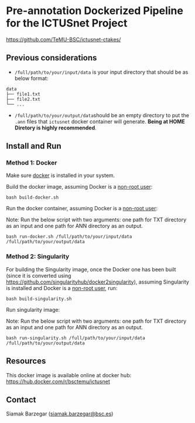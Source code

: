 # Pre-annotation Dockerized Pipeline for the ICTUSnet Project

https://github.com/TeMU-BSC/ictusnet-ctakes/

## Previous considerations

- `/full/path/to/your/input/data` is your input directory that should be as below format:

```
data
├── file1.txt
├── file2.txt
└── ...
```

- `/full/path/to/your/output/data`should be an empty directory to put the `.ann` files that `ictusnet` docker container will generate. **Being at HOME Diretory is highly recommended**.

## Install and Run

### Method 1: Docker

Make sure [docker](https://docs.docker.com/engine/install/) is installed in your system.

Build the docker image, assuming Docker is a [non-root user](https://docs.docker.com/engine/install/linux-postinstall/):

```
bash build-docker.sh
```

Run the docker container, assuming Docker is a [non-root user](https://docs.docker.com/engine/install/linux-postinstall/):

Note: Run the below script with two arguments: one path for TXT directory as an input and one path for ANN directory as an output.

```
bash run-docker.sh /full/path/to/your/input/data /full/path/to/your/output/data
```

### Method 2: Singularity

For building the Singularity image, once the Docker one has been built (since it is converted using https://github.com/singularityhub/docker2singularity), assuming Singularity is installed and Docker is a [non-root user](https://docs.docker.com/engine/install/linux-postinstall/), run:

```
bash build-singularity.sh
```

Run singularity image:

Note: Run the below script with two arguments: one path for TXT directory as an input and one path for ANN directory as an output.

```
bash run-singularity.sh /full/path/to/your/input/data /full/path/to/your/output/data
```

## Resources

This docker image is available online at docker hub:
https://hub.docker.com/r/bsctemu/ictusnet

## Contact

Siamak Barzegar (siamak.barzegar@bsc.es)
